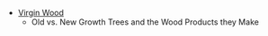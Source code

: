 
* [Virgin Wood](https://hullworks.com/wood/)
    * Old vs. New Growth Trees and the Wood Products they Make
